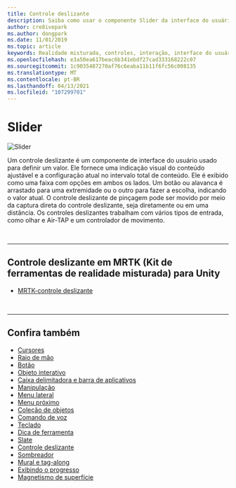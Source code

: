 ```yaml
---
title: Controle deslizante
description: Saiba como usar o componente Slider da interface do usuário para definir um valor movendo um botão ou uma alavanca em uma faixa usando o kit de ferramentas de realidade misturada.
author: cre8ivepark
ms.author: dongpark
ms.date: 11/01/2019
ms.topic: article
keywords: Realidade misturada, controles, interação, interface do usuário, UX, headset de realidade misturada, headset da realidade mista do Windows, headset da realidade virtual, HoloLens, controle deslizante, MRTK, kit de ferramentas da realidade misturada
ms.openlocfilehash: e3a50ea617beac6b341ebdf27cad333168222c07
ms.sourcegitcommit: 1c9035487270af76c6eaba11b11f6fc56c008135
ms.translationtype: MT
ms.contentlocale: pt-BR
ms.lasthandoff: 04/13/2021
ms.locfileid: "107299701"
---
```

# <a name="slider"></a>Slider

![Slider](images/UX_Hero_Slider.jpg)

Um controle deslizante é um componente de interface do usuário usado para definir um valor. Ele fornece uma indicação visual do conteúdo ajustável e a configuração atual no intervalo total de conteúdo. Ele é exibido como uma faixa com opções em ambos os lados. Um botão ou alavanca é arrastado para uma extremidade ou o outro para fazer a escolha, indicando o valor atual. O controle deslizante de pinçagem pode ser movido por meio da captura direta do controle deslizante, seja diretamente ou em uma distância. Os controles deslizantes trabalham com vários tipos de entrada, como olhar e Air-TAP e um controlador de movimento.

<br>

---

## <a name="slider-in-mrtk-mixed-reality-toolkit-for-unity"></a>Controle deslizante em MRTK (Kit de ferramentas de realidade misturada) para Unity

* [MRTK-controle deslizante](https://docs.microsoft.com/windows/mixed-reality/mrtk-unity/features/ux-building-blocks/sliders)

<br>

---

## <a name="see-also"></a>Confira também

* [Cursores](cursors.md)
* [Raio de mão](point-and-commit.md)
* [Botão](button.md)
* [Objeto interativo](interactable-object.md)
* [Caixa delimitadora e barra de aplicativos](app-bar-and-bounding-box.md)
* [Manipulação](direct-manipulation.md)
* [Menu lateral](hand-menu.md)
* [Menu próximo](near-menu.md)
* [Coleção de objetos](object-collection.md)
* [Comando de voz](voice-input.md)
* [Teclado](keyboard.md)
* [Dica de ferramenta](tooltip.md)
* [Slate](slate.md)
* [Controle deslizante](slider.md)
* [Sombreador](shader.md)
* [Mural e tag-along](billboarding-and-tag-along.md)
* [Exibindo o progresso](progress.md)
* [Magnetismo de superfície](surface-magnetism.md)
